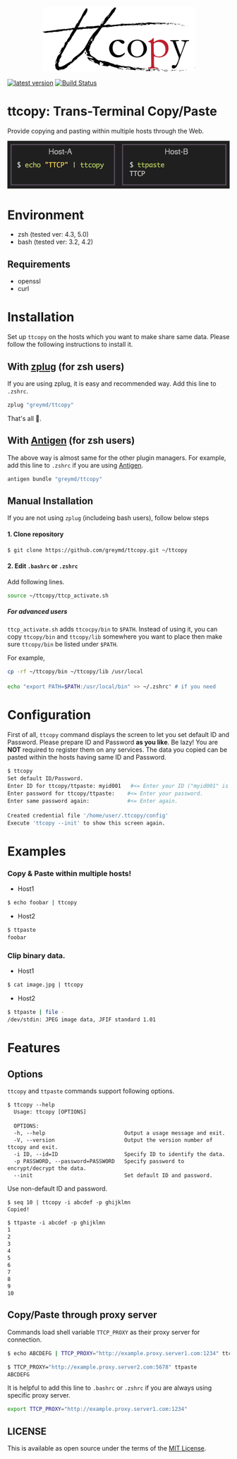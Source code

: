 <p align="center">
<img src="./img/ttcopy_logo.png" />
</p>

[![latest version](https://img.shields.io/github/release/greymd/ttcopy.svg)](https://github.com/greymd/ttcopy/releases/latest)
[![Build Status](https://travis-ci.org/greymd/ttcopy.svg?branch=master)](https://travis-ci.org/greymd/ttcopy)

# ttcopy: Trans-Terminal Copy/Paste

Provide copying and pasting within multiple hosts through the Web.

![Introduction Image](./img/ttcp_intro_img.png)

# Environment
  * zsh (tested ver: 4.3, 5.0)
  * bash (tested ver: 3.2, 4.2)

## Requirements
  * openssl
  * curl

# Installation
Set up `ttcopy` on the hosts which you want to make share same data.
Please follow the following instructions to install it.

## With [zplug](https://zplug.sh) (for zsh users)

If you are using zplug, it is easy and recommended way.
Add this line to `.zshrc`.

```sh
zplug "greymd/ttcopy"
```

That's all 🎉.

## With [Antigen](http://antigen.sharats.me/) (for zsh users)
The above way is almost same for the other plugin managers.
For example, add this line to `.zshrc` if you are using [Antigen](http://antigen.sharats.me/).

```sh
antigen bundle "greymd/ttcopy"
```

## Manual Installation

If you are not using `zplug` (includeing bash users), follow below steps

#### 1. Clone repository

```sh
$ git clone https://github.com/greymd/ttcopy.git ~/ttcopy
```

#### 2. Edit `.bashrc` or `.zshrc`

Add following lines.

```sh
source ~/ttcopy/ttcp_activate.sh
```

##### For advanced users

`ttcp_activate.sh` adds `ttcocpy/bin` to `$PATH`. Instead of using it, you can
copy `ttcopy/bin` and `ttcopy/lib` somewhere you want to place then make sure
`ttcopy/bin` be listed under `$PATH`.

For example,

```sh
cp -rf ~/ttcopy/bin ~/ttcopy/lib /usr/local

echo "export PATH=$PATH:/usr/local/bin" >> ~/.zshrc" # if you need
```

# Configuration
First of all, `ttcopy` command displays the screen to let you set default ID and Password.
Please prepare ID and Password **as you like**. Be lazy! You are **NOT** required to register them on any services.
The data you copied can be pasted within the hosts having same ID and Password.

```sh
$ ttcopy
Set default ID/Password.
Enter ID for ttcopy/ttpaste: myid001   #<= Enter your ID ("myid001" is just an example).
Enter password for ttcopy/ttpaste:    #<= Enter your password.
Enter same password again:            #<= Enter again.

Created credential file '/home/user/.ttcopy/config'
Execute 'ttcopy --init' to show this screen again.
```

# Examples

### Copy & Paste within multiple hosts!

* Host1
```sh
$ echo foobar | ttcopy
```

* Host2
```sh
$ ttpaste
foobar
```

### Clip binary data.

* Host1
```sh
$ cat image.jpg | ttcopy
```

* Host2
```sh
$ ttpaste | file -
/dev/stdin: JPEG image data, JFIF standard 1.01
```

# Features

## Options

`ttcopy` and `ttpaste` commands support following options.

```
$ ttcopy --help
  Usage: ttcopy [OPTIONS]

  OPTIONS:
  -h, --help                         Output a usage message and exit.
  -V, --version                      Output the version number of ttcopy and exit.
  -i ID, --id=ID                     Specify ID to identify the data.
  -p PASSWORD, --password=PASSWORD   Specify password to encrypt/decrypt the data.
  --init                             Set default ID and password.
```

Use non-default ID and password.

```
$ seq 10 | ttcopy -i abcdef -p ghijklmn
Copied!
```

```
$ ttpaste -i abcdef -p ghijklmn
1
2
3
4
5
6
7
8
9
10
```

## Copy/Paste through proxy server

Commands load shell variable `TTCP_PROXY` as their proxy server for connection.

```sh
$ echo ABCDEFG | TTCP_PROXY="http://example.proxy.server1.com:1234" ttcopy
```

```sh
$ TTCP_PROXY="http://example.proxy.server2.com:5678" ttpaste
ABCDEFG
```

It is helpful to add this line to `.bashrc` or `.zshrc` if you are always using specific proxy server.

```sh
export TTCP_PROXY="http://example.proxy.server1.com:1234"
```

## LICENSE

This is available as open source under the terms of the [MIT License](http://opensource.org/licenses/MIT).
